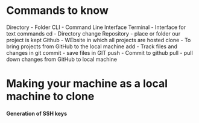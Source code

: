 # Commands to know
Directory - Folder
CLI - Command Line Interface
Terminal - Interface for text commands
cd - Directory change
Repository - place or folder our project is kept
Github - WEbsite in which all projects are hosted
clone - To bring projects from GitHub to the local machine
add - Track files and changes in git
commit - save files in GIT
push - Commit to github
pull - pull down changes from GitHub to local machine

# Making your machine as a local machine to clone

#### Generation of SSH keys 
